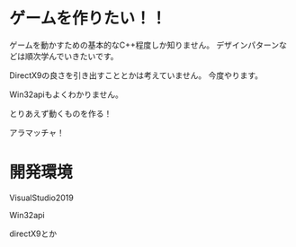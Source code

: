 # ゲームを作りたい！！

ゲームを動かすための基本的なC++程度しか知りません。
デザインパターンなどは順次学んでいきたいです。

DirectX9の良さを引き出すこととかは考えていません。
今度やります。

Win32apiもよくわかりません。

とりあえず動くものを作る！

アラマッチャ！

# 開発環境
VisualStudio2019

Win32api

directX9とか
